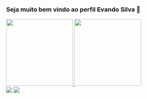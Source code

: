 ### Seja muito bem vindo ao perfil Evando Silva 👋

  <a href="https://github.com/evandrosilva558"/>
  <img height="180em" src="https://github-readme-stats.vercel.app/api?username=evandrosilva558&show_icons=true&theme=dark&include_all_commits=true&count_private=true"/>
 
 <img height="180em" src="https://github-readme-stats.vercel.app/api/top-langs/?username=evandrosilva558&layout=compact&langs_count=7&theme=dark"/>    
<div>  
  <a href = "mailto:evandrosilva558@gmail.com"><img src="https://img.shields.io/badge/-Gmail-%23333?style=for-the-badge&logo=gmail&logoColor=white" target="_blank"></a>
  <a href="https://www.linkedin.com/in/evandro-silva-do-nascimento-6303b3191/" target="_blank"><img src="https://img.shields.io/badge/-LinkedIn-%230077B5?style=for-the-badge&logo=linkedin&logoColor=white" target="_blank"></a> 
</div>
